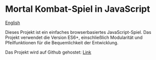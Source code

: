 # Mortal Kombat-Spiel in JavaScript
[English](./README.md)

Dieses Projekt ist ein einfaches browserbasiertes JavaScript-Spiel. Das Projekt verwendet die Version ES6+, einschließlich Modularität und Pfeilfunktionen für die Bequemlichkeit der Entwicklung.

Das Projekt wird auf Github gehostet: [Link](https://donatell.github.io/mk-js-game/)
